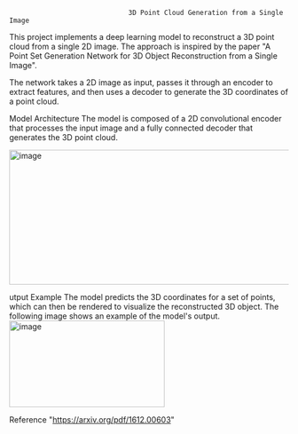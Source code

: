                                   3D Point Cloud Generation from a Single Image 
This project implements a deep learning model to reconstruct a 3D point cloud from a single 2D image. 
The approach is inspired by the paper "A Point Set Generation Network for 3D Object Reconstruction from a Single Image".

The network takes a 2D image as input, passes it through an encoder to extract features, and then uses
a decoder to generate the 3D coordinates of a point cloud.

Model Architecture
The model is composed of a 2D convolutional encoder that processes the input image and 
a fully connected decoder that generates the 3D point cloud.

<img width="568" height="243" alt="image" src="https://github.com/user-attachments/assets/c0709c3c-8a23-49cd-8a3c-7deb321299a9" />

utput Example
The model predicts the 3D coordinates for a set of points, which can then be rendered to visualize the reconstructed 3D object.
The following image shows an example of the model's output.
<img width="280" height="156" alt="image" src="https://github.com/user-attachments/assets/d568f199-7d76-4828-934c-043296f4e7a8" />

Reference "https://arxiv.org/pdf/1612.00603"
